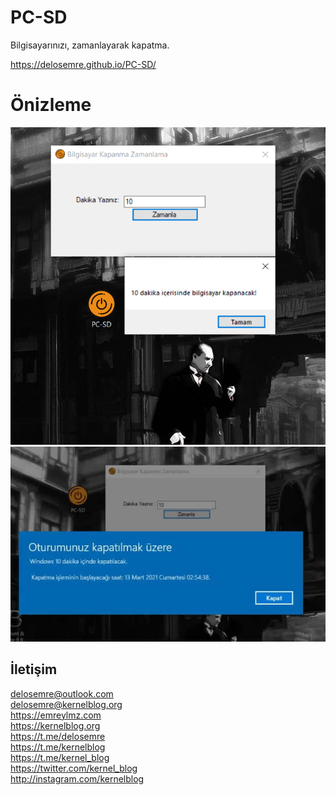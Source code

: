 # PC-SD

Bilgisayarınızı, zamanlayarak kapatma.

https://delosemre.github.io/PC-SD/

# Önizleme

![](https://raw.githubusercontent.com/delosemre/resimler/master/PC-SD/pc-sd.PNG)
![](https://raw.githubusercontent.com/delosemre/resimler/master/PC-SD/pc-sd1.jpg)

## İletişim
delosemre@outlook.com <br>
delosemre@kernelblog.org <br>
https://emreylmz.com <br>
https://kernelblog.org <br>
https://t.me/delosemre <br> 
https://t.me/kernelblog <br> 
https://t.me/kernel_blog <br> 
https://twitter.com/kernel_blog <br> 
http://instagram.com/kernelblog
